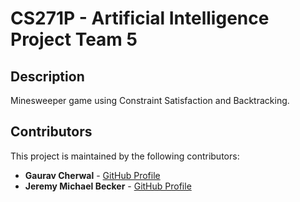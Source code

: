 # CS271P - Artificial Intelligence Project Team 5

## Description

Minesweeper game using Constraint Satisfaction and Backtracking.

## Contributors

This project is maintained by the following contributors:

- **Gaurav Cherwal** - [GitHub Profile](https://github.com/gaurav219)
- **Jeremy Michael Becker** - [GitHub Profile](https://github.com/jeremymbecker)
